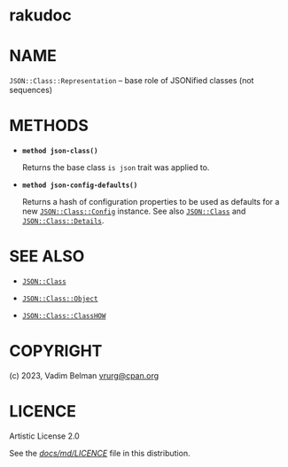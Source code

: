 # rakudoc

# NAME

`JSON::Class::Representation` – base role of JSONified classes (not sequences)

# METHODS

  - **`method json-class()`**
    
    Returns the base class `is json` trait was applied to.

  - **`method json-config-defaults()`**
    
    Returns a hash of configuration properties to be used as defaults for a new [`JSON::Class::Config`](Config.md) instance. See also [`JSON::Class`](../Class.md) and [`JSON::Class::Details`](Details.md).

# SEE ALSO

  - [`JSON::Class`](../Class.md)

  - [`JSON::Class::Object`](Object.md)

  - [`JSON::Class::ClassHOW`](ClassHOW.md)

# COPYRIGHT

(c) 2023, Vadim Belman <vrurg@cpan.org>

# LICENCE

Artistic License 2.0

See the [*docs/md/LICENCE*](../../LICENCE) file in this distribution.
